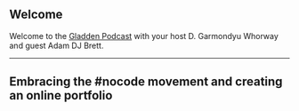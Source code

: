 ## Welcome

Welcome to the [Gladden Podcast](facebook.com/gladdenpodcast) with your host D. Garmondyu Whorway and guest Adam DJ Brett.

---
## Embracing the \#nocode movement and creating an online portfolio
